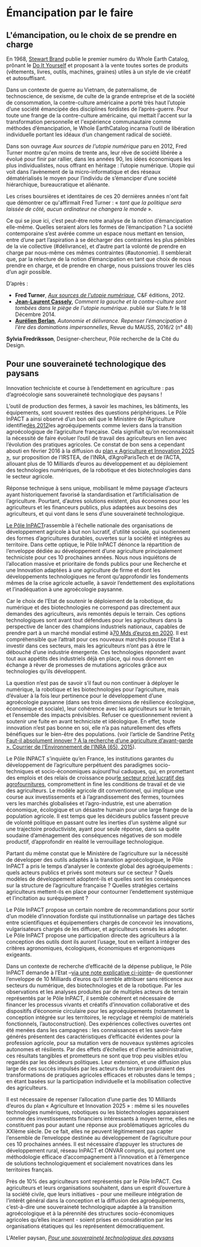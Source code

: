 # Émancipation par le faire

## L'émancipation, ou le choix de se prendre en charge

En 1968, [Stewart Brand](https://fr.wikipedia.org/wiki/Stewart_Brand) publie le premier numéro du Whole Earth Catalog, prônant le [Do It Yourself](https://fr.wikipedia.org/wiki/Do_it_yourself) et proposant à la vente toutes sortes de produits \(vêtements, livres, outils, machines, graines\) utiles à un style de vie créatif et autosuffisant.

Dans un contexte de guerre au Vietnam, de paternalisme, de technoscience, de sexisme, de culte de la grande entreprise et de la société de consommation, la contre-culture américaine a porté très haut l’utopie d’une société émancipée des disciplines fordistes de l’après-guerre. Pour toute une frange de la contre-culture américaine, qui mettait l'accent sur la transformation personnelle et l'expérience communautaire comme méthodes d’émancipation, le Whole EarthCatalog incarna l’outil de libération individuelle portant les idéaux d’un changement radical de société.

Dans son ouvrage _Aux sources de l'utopie numérique_ paru en 2012, Fred Turner montre qu'en moins de trente ans, leur rêve de société libérée a évolué pour finir par rallier, dans les années 90, les idées économiques les plus individualistes, nous offrant en héritage : l’utopie numérique. Utopie qui voit dans l’avènement de la micro-informatique et des réseaux dématérialisés le moyen pour l’individu de s’émanciper d’une société hiérarchique, bureaucratique et aliénante.

Les crises boursières et identitaires de ces 20 dernières années n'ont fait que démontrer ce qu'affirmait Fred Turner : « _tant que la politique sera laissée de côté, aucun ordinateur ne changera le monde_ ».

Ce qui se joue ici, c’est peut-être notre analyse de la notion d’émancipation elle-même. Quelles seraient alors les formes de l’émancipation ? La société contemporaine s’est avérée comme un espace nous mettant en tension, entre d’une part l’aspiration à se décharger des contraintes les plus pénibles de la vie collective \(\#délivrance\), et d’autre part la volonté de prendre en charge par nous-même ces mêmes contraintes \(\#autonomie\). Il semblerait que, par la relecture de la notion d’émancipation en tant que choix de nous prendre en charge, et de prendre en charge, nous puissions trouver les clés d’un agir possible.

D’après :

* **Fred Turner**, [_Aux sources de l'utopie numérique_](http://cfeditions.com/Turner/), C&F éditions, 2012.
* [**Jean-Laurent Cassely**](http://www.slate.fr/source/jean-laurent-cassely), _Comment la gauche et la contre-culture sont tombées dans le piège de l'utopie numérique_. publié sur Slate.fr le 18 Décembre 2014.
* [**Aurélien Berlan**](https://www.cairn.info/publications-de-Berlan-Aurélien--80289.htm), _Autonomie et délivrance. Repenser l’émancipation à l’ère des dominations impersonnelles_, Revue du MAUSS, 2016/2 \(n° 48\)

**Sylvia Fredriksson**, Designer-chercheur, Pôle recherche de la Cité du Design.

## **Pour une souveraineté technologique des paysans**

Innovation techniciste et course à l’endettement en agriculture : pas d’agroécologie sans souveraineté technologique des paysans !

L’outil de production des fermes, à savoir les machines, les bâtiments, les équipements, sont souvent restées des questions périphériques. Le Pôle InPACT a ainsi observé d’un bon œil que le Ministère de l’Agriculture identifie[dès 2012](http://agriculture.gouv.fr/remise-du-rapport-sur-lagro-ecologie-par-marion-guillou-stephane-le-foll-0)les agroéquipements comme leviers dans la transition agroécologique de l’agriculture française. Cela signifiait qu’on reconnaissait la nécessité de faire évoluer l’outil de travail des agriculteurs en lien avec l’évolution des pratiques agricoles. Ce constat de bon sens a cependant abouti en février 2016 à la diffusion du [plan « Agriculture et Innovation 2025 »](http://agriculture.gouv.fr/plan-agriculture-innovation-2025-premier-bilan-des-actions), sur proposition de l’IRSTEA, de l’INRA, d’AgroParisTech et de l’ACTA, allouant plus de 10 Milliards d’euros au développement et au déploiement des technologies numériques, de la robotique et des biotechnologies dans le secteur agricole.

Réponse technique à sens unique, mobilisant le même paysage d’acteurs ayant historiquement favorisé la standardisation et l’artificialisation de l’agriculture. Pourtant, d’autres solutions existent, plus économes pour les agriculteurs et les financeurs publics, plus adaptées aux besoins des agriculteurs, et qui vont dans le sens d’une souveraineté technologique.

[Le Pôle InPACT](http://agricultures-alternatives.org/rubrique12.html)rassemble à l’échelle nationale des organisations de développement agricole à but non lucratif, d’utilité sociale, qui soutiennent des formes d’agricultures durables, ouvertes sur la société et intégrées au territoire. Dans cette optique, le Pôle InPACT dénonce la répartition de l’enveloppe dédiée au développement d’une agriculture principalement techniciste pour ces 10 prochaines années. Nous nous inquiétons de l’allocation massive et prioritaire de fonds publics pour une Recherche et une Innovation adaptées à une agriculture de firme et dont les développements technologiques ne feront qu’approfondir les fondements mêmes de la crise agricole actuelle, à savoir l’endettement des exploitations et l’inadéquation à une agroécologie paysanne.

Car le choix de l’Etat de soutenir le déploiement de la robotique, du numérique et des biotechnologies ne correspond pas directement aux demandes des agriculteurs, avis remontés depuis le terrain. Ces options technologiques sont avant tout défendues pour les agriculteurs dans la perspective de lancer des champions industriels nationaux, capables de prendre part à un marché mondial estimé à[70 Mds d’euros en 2020](http://www.agrapresse.fr/le-march-mondial-des-robots-agricoles-va-passer-de-3-73-mrd-d-ici-2024-art412853-6.html?Itemid=339). Il est compréhensible que l’attrait pour ces nouveaux marchés pousse l’Etat à investir dans ces secteurs, mais les agriculteurs n’ont pas à être le débouché d’une industrie émergente. Ces technologies répondent avant tout aux appétits des industriels déjà en place, qui nous donnent en échange à rêver de promesses de mutations agricoles grâce aux technologies qu’ils développent.

La question n’est pas de savoir s’il faut ou non continuer à déployer le numérique, la robotique et les biotechnologies pour l’agriculture, mais d’évaluer à la fois leur pertinence pour le développement d’une agroécologie paysanne \(dans ses trois dimensions de résilience écologique, économique et sociale\), leur cohérence avec les agriculteurs sur le terrain, et l’ensemble des impacts prévisibles. Refuser ce questionnement revient à soutenir une fuite en avant techniciste et idéologique. En effet, toute innovation n’est pas bonne en soi, elle n’a pas naturellement des effets bénéfiques sur le bien-être des populations. \(voir l’article de Sandrine Petit[« Faut-il absolument innover ? A la recherche d’une agriculture d’avant-garde ». Courrier de l’Environnement de l’INRA \(65\), 2015](https://hal.archives-ouvertes.fr/hal-01222751/file/3-C65Petit.pdf)\).

Le Pôle INPACT s’inquiète qu’en France, les institutions garantes du développement de l’agriculture perpétuent des paradigmes socio-techniques et socio-économiques aujourd’hui caduques, qui, en promettant des emplois et des relais de croissance pour[le secteur privé lucratif des agrofournitures](http://www.lemonde.fr/economie/article/2016/10/12/les-ventes-de-tracteurs-plongent-en-france_5012168_3234.html), compromettent in fine les conditions de travail et de vie des agriculteurs. Le modèle agricole dit conventionnel, qui implique une course aux investissements et à l’agrandissement des fermes, tournées vers les marchés globalisées et l’agro-industrie, est une aberration économique, écologique et un désastre humain pour une large frange de la population agricole. Il est temps que les décideurs publics fassent preuve de volonté politique en passant outre les inerties d’un système aligné sur une trajectoire productiviste, ayant pour seule réponse, dans sa quête soudaine d’aménagement des conséquences négatives de son modèle productif, d’approfondir en réalité le verrouillage technologique.

Partant du même constat que le Ministère de l’agriculture sur la nécessité de développer des outils adaptés à la transition agroécologique, le Pôle InPACT a pris le temps d’analyser le contexte global des agroéquipements : quels acteurs publics et privés sont moteurs sur ce secteur ? Quels modèles de développement adoptent-ils et quelles sont les conséquences sur la structure de l’agriculture française ? Quelles stratégies certains agriculteurs mettent-ils en place pour contourner l’endettement systémique et l’incitation au suréquipement ?

Le Pôle InPACT propose un certain nombre de recommandations pour sortir d’un modèle d’innovation fordiste qui institutionnalise un partage des tâches entre scientifiques et équipementiers chargés de concevoir les innovations, vulgarisateurs chargés de les diffuser, et agriculteurs censés les adopter. Le Pôle InPACT propose une participation directe des agriculteurs à la conception des outils dont ils auront l’usage, tout en veillant à intégrer des critères agronomiques, écologiques, économiques et ergonomiques exigeants.

Dans un contexte de recherche d’efficacité de la dépense publique, le Pôle InPACT demande à l’Etat –[via une note explicative ci-jointe](http://www.latelierpaysan.org/IMG/pdf/impression_plaidoyer_long_janv_17.pdf)– de questionner l’enveloppe de 10 Milliards d’euros qu’il semble attribuer sans réticence aux secteurs du numérique, des biotechnologies et de la robotique. Par les observations et les analyses produites par de multiples acteurs de terrain représentés par le Pôle InPACT, il semble cohérent et nécessaire de financer les processus vivants et créatifs d’innovation collaborative et des dispositifs d’économie circulaire pour les agroéquipements \(notamment la conception intégrée sur les territoires, le recyclage et réemploi de matériels fonctionnels, l’autoconstruction\). Des expériences collectives ouvertes ont été menées dans les campagnes : les connaissances et les savoir-faire générés présentent des caractéristiques d’efficacité évidentes pour la profession agricole, pour sa mutation vers de nouveaux systèmes agricoles autonomes et résilients. Par des effets d’échelles et d’inertie administrative, ces résultats tangibles et prometteurs ne sont que trop peu visibles et/ou regardés par les décideurs politiques. Leur extension, et une diffusion plus large de ces succès impulsés par les acteurs du terrain produiraient des transformations de pratiques agricoles efficaces et robustes dans le temps ; en étant basées sur la participation individuelle et la mobilisation collective des agriculteurs.

Il est nécessaire de repenser l’allocation d’une partie des 10 Milliards d’euros du plan « Agriculture et Innovation 2025 » : même si les nouvelles technologies numériques, robotiques ou les biotechnologies apparaissent comme des investissements financiers intéressants à moyen terme, elles ne constituent pas pour autant une réponse aux problématiques agricoles du XXIème siècle. De ce fait, elles ne peuvent légitimement pas capter l’ensemble de l’enveloppe destinée au développement de l’agriculture pour ces 10 prochaines années. Il est nécessaire d’appuyer les structures de développement rural, réseau InPACT et ONVAR compris, qui portent une méthodologie efficace d’accompagnement à l’innovation et à l’émergence de solutions technologiquement et socialement novatrices dans les territoires français.

Près de 10% des agriculteurs sont représentés par le Pôle InPACT. Ces agriculteurs et leurs organisations souhaitent, dans un esprit d’ouverture à la société civile, que leurs initiatives - pour une meilleure intégration de l’intérêt général dans la conception et la diffusion des agroéquipements, c’est-à-dire une souveraineté technologique adaptée à la transition agroécologique et à la pérennité des structures socio-économiques agricoles qu’elles incarnent - soient prises en considération par les organisations étatiques qui les représentent démocratiquement.

L'Atelier paysan, [_Pour une souveraineté technologique des paysans_](http://www.latelierpaysan.org/Pour-une-souverainete-technologique-des-paysans)


